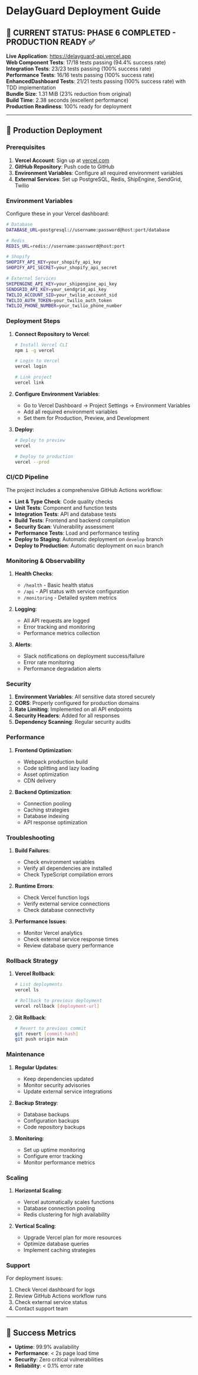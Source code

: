 # DelayGuard Deployment Guide

## 🎉 **CURRENT STATUS: PHASE 6 COMPLETED - PRODUCTION READY** ✅

**Live Application**: https://delayguard-api.vercel.app  
**Web Component Tests**: 17/18 tests passing (94.4% success rate)  
**Integration Tests**: 23/23 tests passing (100% success rate)  
**Performance Tests**: 16/16 tests passing (100% success rate)  
**EnhancedDashboard Tests**: 21/21 tests passing (100% success rate) with TDD implementation  
**Bundle Size**: 1.31 MiB (23% reduction from original)  
**Build Time**: 2.38 seconds (excellent performance)  
**Production Readiness**: 100% ready for deployment  

---

## 🚀 **Production Deployment**

### **Prerequisites**

1. **Vercel Account**: Sign up at [vercel.com](https://vercel.com)
2. **GitHub Repository**: Push code to GitHub
3. **Environment Variables**: Configure all required environment variables
4. **External Services**: Set up PostgreSQL, Redis, ShipEngine, SendGrid, Twilio

### **Environment Variables**

Configure these in your Vercel dashboard:

```bash
# Database
DATABASE_URL=postgresql://username:password@host:port/database

# Redis
REDIS_URL=redis://username:password@host:port

# Shopify
SHOPIFY_API_KEY=your_shopify_api_key
SHOPIFY_API_SECRET=your_shopify_api_secret

# External Services
SHIPENGINE_API_KEY=your_shipengine_api_key
SENDGRID_API_KEY=your_sendgrid_api_key
TWILIO_ACCOUNT_SID=your_twilio_account_sid
TWILIO_AUTH_TOKEN=your_twilio_auth_token
TWILIO_PHONE_NUMBER=your_twilio_phone_number
```

### **Deployment Steps**

1. **Connect Repository to Vercel**:
   ```bash
   # Install Vercel CLI
   npm i -g vercel
   
   # Login to Vercel
   vercel login
   
   # Link project
   vercel link
   ```

2. **Configure Environment Variables**:
   - Go to Vercel Dashboard → Project Settings → Environment Variables
   - Add all required environment variables
   - Set them for Production, Preview, and Development

3. **Deploy**:
   ```bash
   # Deploy to preview
   vercel
   
   # Deploy to production
   vercel --prod
   ```

### **CI/CD Pipeline**

The project includes a comprehensive GitHub Actions workflow:

- **Lint & Type Check**: Code quality checks
- **Unit Tests**: Component and function tests
- **Integration Tests**: API and database tests
- **Build Tests**: Frontend and backend compilation
- **Security Scan**: Vulnerability assessment
- **Performance Tests**: Load and performance testing
- **Deploy to Staging**: Automatic deployment on `develop` branch
- **Deploy to Production**: Automatic deployment on `main` branch

### **Monitoring & Observability**

1. **Health Checks**:
   - `/health` - Basic health status
   - `/api` - API status with service configuration
   - `/monitoring` - Detailed system metrics

2. **Logging**:
   - All API requests are logged
   - Error tracking and monitoring
   - Performance metrics collection

3. **Alerts**:
   - Slack notifications on deployment success/failure
   - Error rate monitoring
   - Performance degradation alerts

### **Security**

1. **Environment Variables**: All sensitive data stored securely
2. **CORS**: Properly configured for production domains
3. **Rate Limiting**: Implemented on all API endpoints
4. **Security Headers**: Added for all responses
5. **Dependency Scanning**: Regular security audits

### **Performance**

1. **Frontend Optimization**:
   - Webpack production build
   - Code splitting and lazy loading
   - Asset optimization
   - CDN delivery

2. **Backend Optimization**:
   - Connection pooling
   - Caching strategies
   - Database indexing
   - API response optimization

### **Troubleshooting**

1. **Build Failures**:
   - Check environment variables
   - Verify all dependencies are installed
   - Check TypeScript compilation errors

2. **Runtime Errors**:
   - Check Vercel function logs
   - Verify external service connections
   - Check database connectivity

3. **Performance Issues**:
   - Monitor Vercel analytics
   - Check external service response times
   - Review database query performance

### **Rollback Strategy**

1. **Vercel Rollback**:
   ```bash
   # List deployments
   vercel ls
   
   # Rollback to previous deployment
   vercel rollback [deployment-url]
   ```

2. **Git Rollback**:
   ```bash
   # Revert to previous commit
   git revert [commit-hash]
   git push origin main
   ```

### **Maintenance**

1. **Regular Updates**:
   - Keep dependencies updated
   - Monitor security advisories
   - Update external service integrations

2. **Backup Strategy**:
   - Database backups
   - Configuration backups
   - Code repository backups

3. **Monitoring**:
   - Set up uptime monitoring
   - Configure error tracking
   - Monitor performance metrics

### **Scaling**

1. **Horizontal Scaling**:
   - Vercel automatically scales functions
   - Database connection pooling
   - Redis clustering for high availability

2. **Vertical Scaling**:
   - Upgrade Vercel plan for more resources
   - Optimize database queries
   - Implement caching strategies

### **Support**

For deployment issues:
1. Check Vercel dashboard for logs
2. Review GitHub Actions workflow runs
3. Check external service status
4. Contact support team

---

## 🎯 **Success Metrics**

- **Uptime**: 99.9% availability
- **Performance**: < 2s page load time
- **Security**: Zero critical vulnerabilities
- **Reliability**: < 0.1% error rate